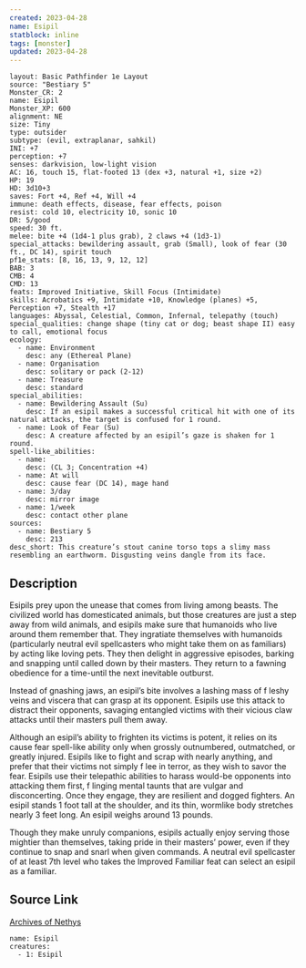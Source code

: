```yaml
---
created: 2023-04-28
name: Esipil
statblock: inline
tags: [monster]
updated: 2023-04-28
---
```

```statblock
layout: Basic Pathfinder 1e Layout
source: "Bestiary 5"
Monster_CR: 2
name: Esipil
Monster_XP: 600
alignment: NE
size: Tiny
type: outsider
subtype: (evil, extraplanar, sahkil)
INI: +7
perception: +7
senses: darkvision, low-light vision
AC: 16, touch 15, flat-footed 13 (dex +3, natural +1, size +2)
HP: 19
HD: 3d10+3
saves: Fort +4, Ref +4, Will +4
immune: death effects, disease, fear effects, poison
resist: cold 10, electricity 10, sonic 10
DR: 5/good
speed: 30 ft.
melee: bite +4 (1d4-1 plus grab), 2 claws +4 (1d3-1)
special_attacks: bewildering assault, grab (Small), look of fear (30 ft., DC 14), spirit touch
pf1e_stats: [8, 16, 13, 9, 12, 12]
BAB: 3
CMB: 4
CMD: 13
feats: Improved Initiative, Skill Focus (Intimidate)
skills: Acrobatics +9, Intimidate +10, Knowledge (planes) +5, Perception +7, Stealth +17
languages: Abyssal, Celestial, Common, Infernal, telepathy (touch)
special_qualities: change shape (tiny cat or dog; beast shape II) easy to call, emotional focus
ecology:
  - name: Environment
    desc: any (Ethereal Plane)
  - name: Organisation
    desc: solitary or pack (2-12)
  - name: Treasure
    desc: standard
special_abilities:
  - name: Bewildering Assault (Su)
    desc: If an esipil makes a successful critical hit with one of its natural attacks, the target is confused for 1 round.
  - name: Look of Fear (Su)
    desc: A creature affected by an esipil’s gaze is shaken for 1 round.
spell-like_abilities:
  - name:
    desc: (CL 3; Concentration +4)
  - name: At will
    desc: cause fear (DC 14), mage hand
  - name: 3/day
    desc: mirror image
  - name: 1/week
    desc: contact other plane
sources:
  - name: Bestiary 5
    desc: 213
desc_short: This creature’s stout canine torso tops a slimy mass resembling an earthworm. Disgusting veins dangle from its face.
```
## Description
Esipils prey upon the unease that comes from living among beasts. The civilized world has domesticated animals, but those creatures are just a step away from wild animals, and esipils make sure that humanoids who live around them remember that. They ingratiate themselves with humanoids (particularly neutral evil spellcasters who might take them on as familiars) by acting like loving pets. They then delight in aggressive episodes, barking and snapping until called down by their masters. They return to a fawning obedience for a time-until the next inevitable outburst.

 Instead of gnashing jaws, an esipil’s bite involves a lashing mass of f leshy veins and viscera that can grasp at its opponent. Esipils use this attack to distract their opponents, savaging entangled victims with their vicious claw attacks until their masters pull them away.

 Although an esipil’s ability to frighten its victims is potent, it relies on its cause fear spell-like ability only when grossly outnumbered, outmatched, or greatly injured. Esipils like to fight and scrap with nearly anything, and prefer that their victims not simply f lee in terror, as they wish to savor the fear. Esipils use their telepathic abilities to harass would-be opponents into attacking them first, f linging mental taunts that are vulgar and disconcerting. Once they engage, they are resilient and dogged fighters. An esipil stands 1 foot tall at the shoulder, and its thin, wormlike body stretches nearly 3 feet long. An esipil weighs around 13 pounds.

 Though they make unruly companions, esipils actually enjoy serving those mightier than themselves, taking pride in their masters’ power, even if they continue to snap and snarl when given commands. A neutral evil spellcaster of at least 7th level who takes the Improved Familiar feat can select an esipil as a familiar.
## Source Link
[Archives of Nethys](https://aonprd.com/MonsterDisplay.aspx?ItemName=Esipil)
```encounter-table
name: Esipil
creatures:
  - 1: Esipil
```
